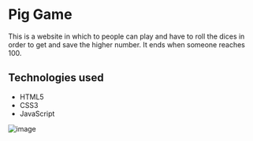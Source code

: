 # Pig Game

This is a website in which to people can play and have to roll the dices in order to get and save the higher number.
It ends when someone reaches 100.

## Technologies used

- HTML5
- CSS3
- JavaScript

![image](https://user-images.githubusercontent.com/81383597/146361498-b76284fc-248b-4a9a-8c67-1b931d1d0d3c.png)
